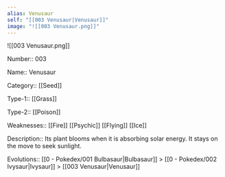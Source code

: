 ```yaml
---
alias: Venusaur
self: "[[003 Venusaur|Venusaur]]"
image: "![[003 Venusaur.png]]"
---
```


![[003 Venusaur.png]]

Number:: 003

Name:: Venusaur

Category:: [[Seed]]

Type-1:: [[Grass]]

Type-2:: [[Poison]]

Weaknesses:: [[Fire]] [[Psychic]] [[Flying]] [[Ice]]

Description:: Its plant blooms when it is absorbing solar energy. It stays on the move to seek sunlight.

Evolutions:: [[0 - Pokedex/001 Bulbasaur|Bulbasaur]] > [[0 - Pokedex/002 Ivysaur|Ivysaur]] > [[003 Venusaur|Venusaur]]